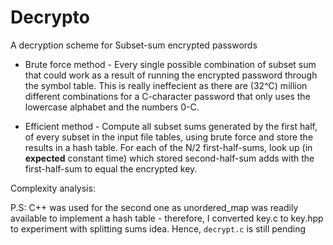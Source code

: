 <h1> Decrypto </h1>

A decryption scheme for Subset-sum encrypted passwords

* Brute force method - 
Every single possible combination of subset sum that could work as a result of running the encrypted password through the symbol table. This is really ineffecient as there are (32^C) million different combinations for a C-character password that only uses the lowercase alphabet and the numbers 0-C.

* Efficient method -
Compute all subset sums generated by the first half, of every subset in the input file tables, using brute force and store the results in a hash table. For each of the N/2 first-half-sums, look up (in **expected** constant time) which stored second-half-sum adds with the first-half-sum to equal the encrypted key.

Complexity analysis:

P.S: C++ was used for the second one as unordered_map was readily available to implement a hash table - therefore, I converted key.c to key.hpp to experiment with splitting sums idea.
Hence, `decrypt.c` is still pending
